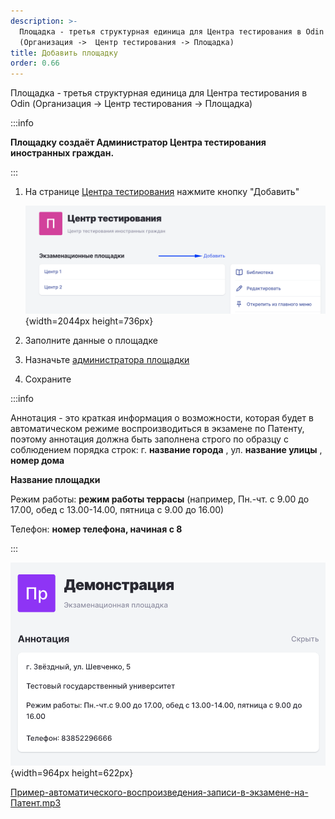```yaml
---
description: >-
  Площадка - третья структурная единица для Центра тестирования в Odin
  (Организация ->  Центр тестирования -> Площадка)
title: Добавить площадку
order: 0.66
---
```


Площадка - третья структурная единица для Центра тестирования в Odin (Организация -> Центр тестирования -> Площадка)

:::info 

**Площадку создаёт Администратор  Центра тестирования иностранных граждан.**

:::

1. На странице [Центра тестирования](https://www.odin.study/ru/Division/Info/2924) нажмите кнопку "Добавить"

   ![](./dobavit-ploshadki.png){width=2044px height=736px}

2. Заполните данные о площадке

3. Назначьте [администратора площадки](https://app.gram.ax/github.com/Smile-Tech-Study/Flow_-IM_help/main/-/centr-testirovaniya-v-odin/registraciya-sotrudnikov-v-odin)

4. Сохраните

:::info 

Аннотация - это краткая информация о возможности, которая будет в автоматическом режиме воспроизводиться в экзамене по Патенту, поэтому аннотация должна быть заполнена строго по образцу с соблюдением порядка строк: г. **название города** , ул. **название улицы** , **номер дома**

**Название площадки**

Режим работы: **режим работы террасы** (например, Пн.-чт. с 9.00 до 17.00, обед с 13.00-14.00, пятница с 9.00 до 16.00)

Телефон: **номер телефона, начиная с 8**

:::

![](./dobavit-ploshadki-2.png){width=964px height=622px}

[Пример-автоматического-воспроизведения-записи-в-экзамене-на-Патент.mp3](./%D0%9F%D1%80%D0%B8%D0%BC%D0%B5%D1%80-%D0%B0%D0%B2%D1%82%D0%BE%D0%BC%D0%B0%D1%82%D0%B8%D1%87%D0%B5%D1%81%D0%BA%D0%BE%D0%B3%D0%BE-%D0%B2%D0%BE%D1%81%D0%BF%D1%80%D0%BE%D0%B8%D0%B7%D0%B2%D0%B5%D0%B4%D0%B5%D0%BD%D0%B8%D1%8F-%D0%B7%D0%B0%D0%BF%D0%B8%D1%81%D0%B8-%D0%B2-%D1%8D%D0%BA%D0%B7%D0%B0%D0%BC%D0%B5%D0%BD%D0%B5-%D0%BD%D0%B0-%D0%9F%D0%B0%D1%82%D0%B5%D0%BD%D1%82.mp3)